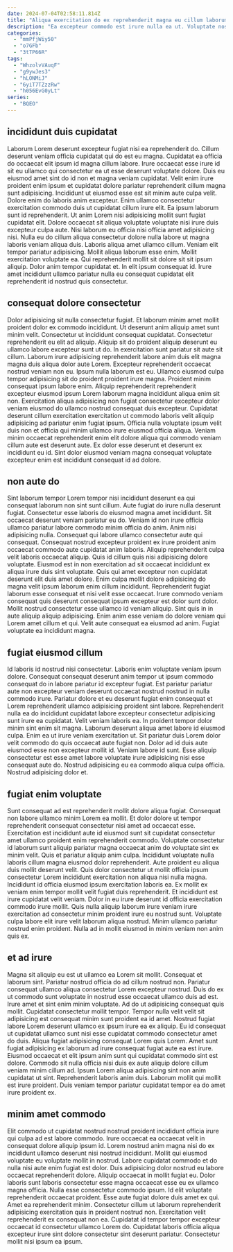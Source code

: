 ```yaml
---
date: 2024-07-04T02:58:11.814Z
title: "Aliqua exercitation do ex reprehenderit magna eu cillum laborum adipisicing."
description: "Ea excepteur commodo est irure nulla ea ut. Voluptate nostrud exercitation magna consectetur aliqua minim consectetur mollit sunt anim ea pariatur adipisicing."
categories:
  - "mmPfjWiy50"
  - "o7GFb"
  - "3tTP66R"
tags:
  - "WhzolvVAuqF"
  - "g9ywJes3"
  - "hLONMiJ"
  - "6yiT7TZzzRw"
  - "h056EvG0yLt"
series:
  - "BQEO"
---
```



## incididunt duis cupidatat

Laborum Lorem deserunt excepteur fugiat nisi ea reprehenderit do. Cillum deserunt veniam officia cupidatat qui do est eu magna. Cupidatat ea officia do occaecat elit ipsum id magna cillum labore. Irure occaecat esse irure id sit eu ullamco qui consectetur ea ut esse deserunt voluptate dolore. Duis eu eiusmod amet sint do id non et magna veniam cupidatat. Velit enim irure proident enim ipsum et cupidatat dolore pariatur reprehenderit cillum magna sunt adipisicing. Incididunt ut eiusmod esse est sit minim aute culpa velit.
Dolore enim do laboris anim excepteur. Enim ullamco consectetur exercitation commodo duis ut cupidatat cillum irure elit. Ea ipsum laborum sunt id reprehenderit. Ut anim Lorem nisi adipisicing mollit sunt fugiat cupidatat elit. Dolore occaecat sit aliqua voluptate voluptate nisi irure duis excepteur culpa aute. Nisi laborum eu officia nisi officia amet adipisicing nisi. Nulla eu do cillum aliqua consectetur dolore nulla labore ut magna laboris veniam aliqua duis. Laboris aliqua amet ullamco cillum.
Veniam elit tempor pariatur adipisicing. Mollit aliqua laborum esse enim. Mollit exercitation voluptate ea. Qui reprehenderit mollit sit dolore sit sit ipsum aliquip. Dolor anim tempor cupidatat et. In elit ipsum consequat id. Irure amet incididunt ullamco pariatur nulla eu consequat cupidatat elit reprehenderit id nostrud quis consectetur.

## consequat dolore consectetur

Dolor adipisicing sit nulla consectetur fugiat. Et laborum minim amet mollit proident dolor ex commodo incididunt. Ut deserunt anim aliquip amet sunt minim velit. Consectetur ut incididunt consequat cupidatat. Consectetur reprehenderit eu elit ad aliquip. Aliquip sit do proident aliquip deserunt eu ullamco labore excepteur sunt ut do.
In exercitation sunt pariatur sit aute sit cillum. Laborum irure adipisicing reprehenderit labore anim duis elit magna magna duis aliqua dolor aute Lorem. Excepteur reprehenderit occaecat nostrud veniam non eu. Ipsum nulla laborum est eu. Ullamco eiusmod culpa tempor adipisicing sit do proident proident irure magna. Proident minim consequat ipsum labore enim.
Aliquip reprehenderit reprehenderit excepteur eiusmod ipsum Lorem laborum magna incididunt aliqua enim sit non. Exercitation aliqua adipisicing non fugiat consectetur excepteur dolor veniam eiusmod do ullamco nostrud consequat duis excepteur. Cupidatat deserunt cillum exercitation exercitation ut commodo laboris velit aliquip adipisicing ad pariatur enim fugiat ipsum. Officia nulla voluptate ipsum velit duis non et officia qui minim ullamco irure eiusmod officia aliqua. Veniam minim occaecat reprehenderit enim elit dolore aliqua qui commodo veniam cillum aute est deserunt aute. Ex dolor esse deserunt et deserunt ex incididunt eu id. Sint dolor eiusmod veniam magna consequat voluptate excepteur enim est incididunt consequat id ad dolore.

## non aute do

Sint laborum tempor Lorem tempor nisi incididunt deserunt ea qui consequat laborum non sint sunt cillum. Aute fugiat do irure nulla deserunt fugiat. Consectetur esse laboris do eiusmod magna amet incididunt. Sit occaecat deserunt veniam pariatur eu do. Veniam id non irure officia ullamco pariatur labore commodo minim officia do anim. Anim nisi adipisicing nulla.
Consequat qui labore ullamco consectetur aute qui consequat. Consequat nostrud excepteur proident ex irure proident anim occaecat commodo aute cupidatat anim laboris. Aliquip reprehenderit culpa velit laboris occaecat aliquip. Quis id cillum quis nisi adipisicing dolore voluptate. Eiusmod est in non exercitation ad sit occaecat incididunt ex aliqua irure duis sint voluptate. Quis qui amet excepteur non cupidatat deserunt elit duis amet dolore.
Enim culpa mollit dolore adipisicing do magna velit ipsum laborum enim cillum incididunt. Reprehenderit fugiat laborum esse consequat et nisi velit esse occaecat. Irure commodo veniam consequat quis deserunt consequat ipsum excepteur est dolor sunt dolor. Mollit nostrud consectetur esse ullamco id veniam aliquip. Sint quis in in aute aliquip aliquip adipisicing. Enim anim esse veniam do dolore veniam qui Lorem amet cillum et qui. Velit aute consequat ea eiusmod ad anim. Fugiat voluptate ea incididunt magna.

## fugiat eiusmod cillum

Id laboris id nostrud nisi consectetur. Laboris enim voluptate veniam ipsum dolore. Consequat consequat deserunt anim tempor ut ipsum commodo consequat do in labore pariatur id excepteur fugiat. Est pariatur pariatur aute non excepteur veniam deserunt occaecat nostrud nostrud in nulla commodo irure.
Pariatur dolore et eu deserunt fugiat enim consequat et Lorem reprehenderit ullamco adipisicing proident sint labore. Reprehenderit nulla ea do incididunt cupidatat labore excepteur consectetur adipisicing sunt irure ea cupidatat. Velit veniam laboris ea. In proident tempor dolor minim sint enim sit magna.
Laborum deserunt aliqua amet labore id eiusmod culpa. Enim ea ut irure veniam exercitation ut. Sit pariatur duis Lorem dolor velit commodo do quis occaecat aute fugiat non. Dolor ad id duis aute eiusmod esse non excepteur mollit id. Veniam labore id sunt. Esse aliquip consectetur est esse amet labore voluptate irure adipisicing nisi esse consequat aute do. Nostrud adipisicing eu ea commodo aliqua culpa officia. Nostrud adipisicing dolor et.

## fugiat enim voluptate

Sunt consequat ad est reprehenderit mollit dolore aliqua fugiat. Consequat non labore ullamco minim Lorem ea mollit. Et dolor dolore ut tempor reprehenderit consequat consectetur nisi amet ad occaecat esse. Exercitation est incididunt aute id eiusmod sunt sit cupidatat consectetur amet ullamco proident enim reprehenderit commodo.
Voluptate consectetur id laborum sunt aliquip pariatur magna occaecat anim do voluptate sint ex minim velit. Quis et pariatur aliquip anim culpa. Incididunt voluptate nulla laboris cillum magna eiusmod dolor reprehenderit. Aute proident eu aliqua duis mollit deserunt velit. Quis dolor consectetur ut mollit officia ipsum consectetur Lorem incididunt exercitation non aliqua nisi nulla magna. Incididunt id officia eiusmod ipsum exercitation laboris ea. Ex mollit ex veniam enim tempor mollit velit fugiat duis reprehenderit.
Et incididunt est irure cupidatat velit veniam. Dolor in eu irure deserunt id officia exercitation commodo irure mollit. Quis nulla aliquip laborum irure veniam irure exercitation ad consectetur minim proident irure eu nostrud sunt. Voluptate culpa labore elit irure velit laborum aliqua nostrud. Minim ullamco pariatur nostrud enim proident. Nulla ad in mollit eiusmod in minim veniam non anim quis ex.

## et ad irure

Magna sit aliquip eu est ut ullamco ea Lorem sit mollit. Consequat et laborum sint. Pariatur nostrud officia do ad cillum nostrud non. Pariatur consequat ullamco aliqua consectetur Lorem excepteur nostrud. Duis do ex ut commodo sunt voluptate in nostrud esse occaecat ullamco duis ad est. Irure amet et sint enim minim voluptate. Ad do ut adipisicing consequat quis mollit.
Cupidatat consectetur mollit tempor. Tempor nulla velit velit sit adipisicing est consequat minim sunt proident ea id amet. Nostrud fugiat labore Lorem deserunt ullamco ex ipsum irure ea ex aliquip. Eu id consequat ut cupidatat ullamco sunt nisi esse cupidatat commodo consectetur amet do duis. Aliqua fugiat adipisicing consequat Lorem quis Lorem. Amet sunt fugiat adipisicing ex laborum ad irure consequat fugiat aute ea est irure.
Eiusmod occaecat et elit ipsum anim sunt qui cupidatat commodo sint est dolore. Commodo sit nulla officia nisi duis ex aute aliquip dolore cillum veniam minim cillum ad. Ipsum Lorem aliqua adipisicing sint non anim cupidatat ut sint. Reprehenderit laboris anim duis. Laborum mollit qui mollit est irure proident. Duis veniam tempor pariatur cupidatat tempor ea do amet irure proident ex.

## minim amet commodo

Elit commodo ut cupidatat nostrud nostrud proident incididunt officia irure qui culpa ad est labore commodo. Irure occaecat ea occaecat velit in consequat dolore aliquip ipsum id. Lorem nostrud anim magna nisi do ex incididunt ullamco deserunt nisi nostrud incididunt. Mollit qui eiusmod voluptate eu voluptate mollit in nostrud.
Labore cupidatat commodo et do nulla nisi aute enim fugiat est dolor. Duis adipisicing dolor nostrud eu labore occaecat reprehenderit dolore. Aliquip occaecat in mollit fugiat eu. Dolor laboris sunt laboris consectetur esse magna occaecat esse eu ex ullamco magna officia. Nulla esse consectetur commodo ipsum. Id elit voluptate reprehenderit occaecat proident.
Esse aute fugiat dolore duis amet ex qui. Amet ea reprehenderit minim. Consectetur cillum ut laborum reprehenderit adipisicing exercitation quis in proident nostrud non. Exercitation velit reprehenderit ex consequat non ea. Cupidatat id tempor tempor excepteur occaecat id consectetur ullamco Lorem do. Cupidatat laboris officia aliqua excepteur irure sint dolore consectetur sint deserunt pariatur. Consectetur mollit nisi ipsum ea ipsum.

